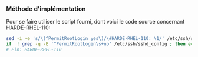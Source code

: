 ### Méthode d'implémentation
Pour se faire utiliser le script fourni, dont voici le code source concernant HARDE-RHEL-110:
```bash
sed -i -e 's/\(^PermitRootLogin yes\)/\#HARDE-RHEL-110: \1/' /etc/ssh/sshd_config
if  ! grep -q -E '^PermitRootLogin\s+no' /etc/ssh/sshd_config ; then echo "PermitRootLogin no">> /etc/ssh/sshd_config; fi
# Fin: HARDE-RHEL-110
```

